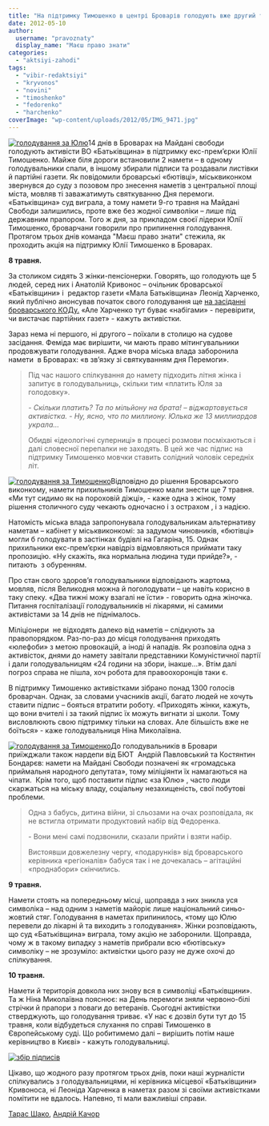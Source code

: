 ```yaml
---
title: "На підтримку Тимошенко в центрі Броварів голодують вже другий тиждень"
date: 2012-05-10
author: 
  username: "pravoznaty"
  display_name: "Маєш право знати"
categories: 
  - "aktsiyi-zahodi"
tags: 
  - "vibir-redaktsiyi"
  - "kryvonos"
  - "novini"
  - "timoshenko"
  - "fedorenko"
  - "harchenko"
coverImage: "wp-content/uploads/2012/05/IMG_9471.jpg"
---
```


[![](https://mpz.brovary.org/wp-content/uploads/2012/05/IMG_9471.jpg "голодування за Юлю")](https://mpz.brovary.org/wp-content/uploads/2012/05/IMG_9471.jpg)14 днів в Броварах на Майдані свободи голодують активісти ВО «Батьківщина» в підтримку екс-прем’єрки Юлії Тимошенко. Майже біля дороги встановили 2 намети – в одному голодувальники спали, в іншому збирали підписи та роздавали листівки й партійні газети. Як повідомили броварські «бютівці», міськвиконком звернувся до суду з позовом про знесення наметів з центральної площі міста, мовляв ті заважатимуть святкуванню Дня перемоги. «Батьківщина» суд виграла, а тому намети 9-го травня на Майдані Свободи залишились, проте вже без жодної символіки – лише під державним прапором. Того ж дня, за прикладом своєї лідерки Юлії Тимошенко, броварчани говорили про припинення голодування. Протягом трьох днів команда "Маєш право знати" стежила, як проходить акція на підтримку Юлії Тимошенко в Броварах.

**8 травня.**

За столиком сидять 3 жінки-пенсіонерки. Говорять, що голодують ще 5 людей, серед них і Анатолій Кривонос – очільник броварської «Батьківщини» і  редактор газети «Мала Батьківщина» Леонід Харченко, який публічно анонсував початок свого голодування ще [на засіданні броварського КОДу.](https://mpz.brovary.org/yak-regional-ratnikov-otzhog-na-zasidanni-brovarskogo-kodu/) «Але Харченко тут буває «набігами» - перевірити, чи вистачає партійних газет» - кажуть активістки.

Зараз нема ні першого, ні другого – поїхали в столицю на судове засідання. Феміда має вирішити, чи мають право мітингувальники продовжувати голодування. Адже вчора міська влада заборонила намети  в Броварах: «в зв’язку зі святкуванням дня Перемоги».

> Під час нашого спілкування до намету підходить літня жінка і запитує в голодувальниць, скільки тим «платить Юля за голодовку».
> 
> _\- Скільки платить? Та по мільйону на брата! – віджартовується активістка._ _\- Ну, ясно, что по миллиону. Юлька же 13 миллиардов украла…_
> 
> Обидві «ідеологічні суперниці» в процесі розмови посміхаються і далі словесної перепалки не заходять. В цей же час підпис на підтримку Тимошенко мовчки ставить солідний чоловік середніх літ.

[![](https://mpz.brovary.org/wp-content/uploads/2012/05/IMG_9480.jpg "голодування за Тимошенко")](https://mpz.brovary.org/wp-content/uploads/2012/05/IMG_9480.jpg)Відповідно до рішення Броварського виконкому, намети прихильників Тимошенко мали знести ще 7 травня. «Ми тут сидимо як на пороховій діжці», - каже одна з жінок, тому рішення столичного суду чекають одночасно і з острахом , і з надією.

Натомість міська влада запропонувала голодувальникам альтернативу наметам – кабінет у міськвиконкомі: за задумом чиновників, «бютівці» могли б голодувати в застінках будівлі на Гагаріна, 15. Однак прихильники екс-прем’єрки навідріз відмовляються приймати таку пропозицію. «Ну скажіть, яка нормальна людина туди прийде?», - питають  з обуренням.

Про стан свого здоров’я голодувальники відповідають жартома, мовляв, після Великодня можна й поголодувати – це навіть корисно в таку спеку. «Два тижні можу взагалі не їсти» - говорить одна жіночка. Питання госпіталізації голодувальників ні лікарями, ні самими активістами за 14 днів не піднімалось.

Міліціонери  не відходять далеко від наметів – слідкують за правопорядком. Раз-по-раз до місця голодування приходять «юлефоби» з метою провокацій, а іноді й нападів. Як розповіла одна з активісток, днями до намету завітали представники Комуністичної партії і дали голодувальницям «24 години на збори, інакше…». Втім далі погроз справа не пішла, хоч робота для правоохоронців таки є.

В підтримку Тимошенко активістками зібрано понад 1300 голосів броварчан. Однак, за словами учасників акції, багато людей не хочуть ставити підпис – бояться втратити роботу. «Приходять жінки, кажуть, що вони вчителі і за такий підпис їх можуть вигнати зі школи. Тому висловлюють свою підтримку тільки на словах. Але більшість вже не боїться» - каже голодувальниця Ніна Миколаївна.

[![](https://mpz.brovary.org/wp-content/uploads/2012/05/IMG_9472.jpg "голодування за Тимошенко")](https://mpz.brovary.org/wp-content/uploads/2012/05/IMG_9472.jpg)До голодувальників в Бровари приїжджали також нардепи від БЮТ  Андрій Павловський та Костянтин Бондарєв: намети на Майдані Свободи позначені як «громадська приймальня народного депутата», тому міліціянти їх намагаються на чіпати.  Крім того, щоб поставити підпис «за Юлю» , часто люди скаржаться на міську владу, соціальну незахищеність, свої побутові проблеми.

> Одна з бабусь, дитина війни, зі сльозами на очах розповідала, як не встигла отримати продуктовий набір від Федоренка.
> 
> \- Вони мені самі подзвонили, сказали прийти і взяти набір.
> 
> Вистоявши довжелезну чергу, «подарунків» від броварського керівника «регіоналів» бабуся так і не дочекалась – агітаційні «проднабори» скінчились.

**9 травня.**

Намети стоять на попередньому місці, щоправда з них зникла уся символіка – над одним з наметів майоріє лише національний синьо-жовтий стяг. Голодування в наметах припинилось, «тому що Юлю перевели до лікарні й та виходить з голодування». Жінки розповідають, що суд «Батьківщина» виграла, тому акцію не заборонили. Щоправда, чому ж в такому випадку з наметів прибрали всю «бютівську» символіку – не зрозуміло: активістки цього разу не дуже охочі до спілкування.

**10 травня.**

Намети й територія довкола них знову вся в символіці «Батьківщини». Та ж Ніна Миколаївна пояснює: на День перемоги зняли червоно-білі стрічки й прапори з поваги до ветеранів. Сьогодні активістки стверджують, що голодування триває. «У нас є дозвіл бути тут до 15 травня, коли відбудеться слухання по справі Тимошенко в Європейському суді. Що робитимемо далі – вирішить потім наше керівництво в Києві» - кажуть голодувальниці.

[![](https://mpz.brovary.org/wp-content/uploads/2012/05/IMG_9482.jpg "збір підписів")](https://mpz.brovary.org/wp-content/uploads/2012/05/IMG_9482.jpg)

Цікаво, що жодного разу протягом трьох днів, поки наші журналісти спілкувались з голодувальницями, ні керівника місцевої «Батьківщини» Кривоноса, ні Леоніда Харченка в наметах разом зі своїми активістками помітити не вдалось. Напевно, ті мали важливіші справи.

[Тарас Шако](https://mpz.brovary.org/author/shako/), [Андрій Качор](https://mpz.brovary.org/author/kachor/)
